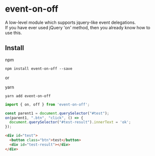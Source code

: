 # event-on-off
A low-level module which supports jquery-like event delegations.<br>
If you have ever used jQuery 'on' method, then you already know how to use this.

## Install

npm

```
npm install event-on-off --save
```

or

yarn

```
yarn add event-on-off
```


```js
import { on, off } from 'event-on-off';

const parent1 = document.querySelector("#test");
on(parent1, ".btn", "click", () => {
  document.querySelector("#test-result").innerText = 'ok';
});
```

```html
<div id="test">
  <button class="btn">test</button>
  <div id="test-result"></div>
</div>
```
